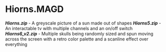 # Hiorns.MAGD
**_Hiorns.zip_** - A greyscale picture of a sun made out of shapes
**_Hiorns5.zip_** - An interactable tv with multiple channels and an on/off switch
**_Hiorns6_v2.zip_** - Multiple skulls being randomly sized and spun moving across the screen with a retro color palette and a scanline effect over everything
